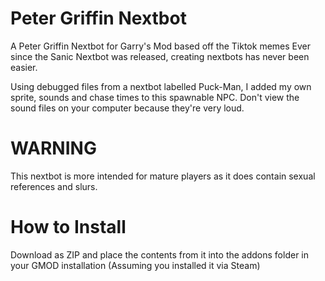 # Peter Griffin Nextbot
 A Peter Griffin Nextbot for Garry's Mod based off the Tiktok memes
 Ever since the Sanic Nextbot was released, creating nextbots has never been easier.
 
 Using debugged files from a nextbot labelled Puck-Man, I added my own sprite, sounds and
 chase times to this spawnable NPC. Don't view the sound files on your computer because
 they're very loud.

# WARNING
This nextbot is more intended for mature players as it does contain sexual references and
slurs.

# How to Install
Download as ZIP and place the contents from it into the addons folder in your GMOD installation
(Assuming you installed it via Steam)
